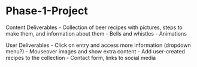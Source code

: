 # Phase-1-Project

Content Deliverables
    - Collection of beer recipes with pictures, steps to make them, and information about them
    - Bells and whistles
    - Animations

User Deliverables
    - Click on entry and access more information (dropdown menu?)
    - Mouseover images and show extra content
    - Add user-created recipes to the collection
    - Contact form, links to social media